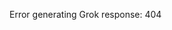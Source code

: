 <!-- 
Generated by: grok
Prompt type: sources
Generated at: 2025-06-07T00:33:30.894699
-->

Error generating Grok response: 404